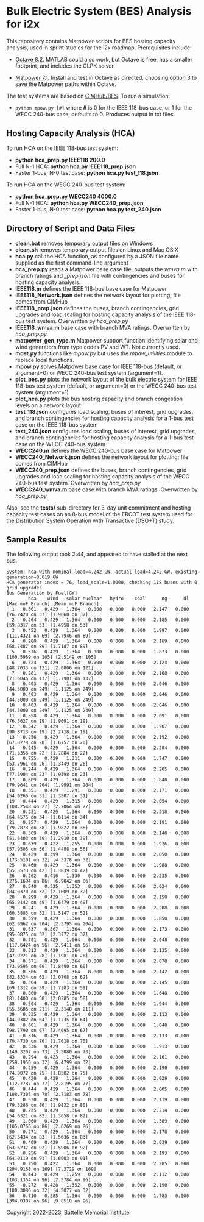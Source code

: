 # Bulk Electric System (BES) Analysis for i2x 

This repository contains Matpower scripts for BES hosting
capacity analysis, used in sprint studies for the i2x roadmap.
Prerequisites include: 
 
- [Octave 8.2](https://octave.org/download). MATLAB could also work, but Octave is free, has a smaller footprint, and includes the GLPK solver.

- [Matpower 7.1](https://matpower.org/). Install and test in Octave as directed, choosing option 3 to save the Matpower paths within Octave.

The test systems are based on [CIMHub/BES](https://github.com/GRIDAPPSD/CIMHub/blob/feature/SETO/BES). To run a simulation:

- `python mpow.py [#]` where **#** is 0 for the IEEE 118-bus case, or 1 for the WECC 240-bus case, defaults to 0. Produces output in txt files.

## Hosting Capacity Analysis (HCA)

To run HCA on the IEEE 118-bus test system:

- **python hca\_prep.py IEEE118 200.0**
- Full N-1 HCA: **python hca.py IEEE118\_prep.json**
- Faster 1-bus, N-0 test case: **python hca.py test\_118.json**

To run HCA on the WECC 240-bus test system:

- **python hca\_prep.py WECC240 4000.0**
- Full N-1 HCA: **python hca.py WECC240\_prep.json**
- Faster 1-bus, N-0 test case: **python hca.py test\_240.json**

## Directory of Script and Data Files

- **clean.bat** removes temporary output files on Windows
- **clean.sh** removes temporary output files on Linux and Mac OS X
- **hca.py** call the HCA function, as configured by a JSON file name supplied as the first command-line argument
- **hca\_prep.py** reads a Matpower base case file, outputs the *wmva.m* with branch ratings and *\_prep.json* file with contingencies and buses for hosting capacity analysis.
- **IEEE118.m** defines the IEEE 118-bus base case for Matpower
- **IEEE118\_Network.json** defines the network layout for plotting; file comes from CIMHub
- **IEEE118\_prep.json** defines the buses, branch contingencies, grid upgrades and load scaling for hosting capacity analysis of the IEEE 118-bus test system.  Overwritten by *hca\_prep.py*
- **IEEE118\_wmva.m** base case with branch MVA ratings. Overwritten by *hca\_prep.py*
- **matpower\_gen\_type.m** Matpower support function identifying solar and wind generators from type codes PV and WT. Not currently used.
- **most.py** functions like *mpow.py* but uses the *mpow\_utilities* module to replace local functions.
- **mpow.py** solves Matpower base case for IEEE 118-bus (default, or argument=0) or WECC 240-bus test system (argument=1).
- **plot\_bes.py** plots the network layout of the bulk electric system for IEEE 118-bus test system (default, or argument=0) or the WECC 240-bus test system (argument=1)
- **plot\_hca.py** plots the bus hosting capacity and branch congestion levels on a network layout
- **test\_118.json** configures load scaling, buses of interest, grid upgrades, and branch contingencies for hosting capacity analysis for a 1-bus test case on the IEEE 118-bus system
- **test\_240.json** configures load scaling, buses of interest, grid upgrades, and branch contingencies for hosting capacity analysis for a 1-bus test case on the WECC 240-bus system
- **WECC240.m** defines the WECC 240-bus base case for Matpower
- **WECC240\_Network.json** defines the network layout for plotting; file comes from CIMHub
- **WECC240\_prep.json** defines the buses, branch contingencies, grid upgrades and load scaling for hosting capacity analysis of the WECC 240-bus test system.  Overwritten by *hca\_prep.py*
- **WECC240\_wmva.m** base case with branch MVA ratings. Overwritten by *hca\_prep.py*

Also, see the **tests/** sub-directory for 3-day unit commitment and hosting
capacity test cases on an 8-bus model of the ERCOT test system used for
the Distribution System Operation with Transactive (DSO+T) study.

## Sample Results

The following output took 2:44, and appeared to have stalled at the next bus.

```
System: hca with nominal load=4.242 GW, actual load=4.242 GW, existing generation=8.619 GW
HCA generator index = 76, load_scale=1.0000, checking 118 buses with 0 grid upgrades
Bus Generation by Fuel[GW]
        hca    wind   solar nuclear   hydro    coal      ng      dl  [Max muF Branch] [Mean muF Branch]
  1   0.301   0.429   1.364   0.000   0.000   0.000   2.147   0.000  [76.2420 on 37] [1.9060 on 37]
  2   0.264   0.429   1.364   0.000   0.000   0.000   2.185   0.000  [59.8317 on 53] [1.4958 on 53]
  3   0.452   0.429   1.364   0.000   0.000   0.000   1.997   0.000  [111.4321 on 69] [2.7946 on 69]
  4   0.280   0.429   1.364   0.000   0.000   0.000   2.169   0.000  [68.7487 on 89] [1.7187 on 89]
  5   0.576   0.429   1.364   0.000   0.000   0.000   1.873   0.000  [100.5969 on 105] [2.5149 on 105]
  6   0.324   0.429   1.364   0.000   0.000   0.000   2.124   0.000  [48.7033 on 121] [2.0806 on 121]
  7   0.281   0.429   1.364   0.000   0.000   0.000   2.168   0.000  [71.6046 on 137] [1.7901 on 137]
  8   0.403   0.429   1.364   0.000   0.000   0.000   2.046   0.000  [44.5000 on 249] [1.1125 on 249]
  9   0.403   0.429   1.364   0.000   0.000   0.000   2.046   0.000  [44.5000 on 249] [1.1125 on 249]
 10   0.403   0.429   1.364   0.000   0.000   0.000   2.046   0.000  [44.5000 on 249] [1.1125 on 249]
 11   0.358   0.429   1.364   0.000   0.000   0.000   2.091   0.000  [76.3627 on 19] [1.9091 on 19]
 12   0.542   0.429   1.364   0.000   0.000   0.000   1.907   0.000  [90.8713 on 19] [2.2718 on 19]
 13   0.256   0.429   1.364   0.000   0.000   0.000   2.192   0.000  [67.0279 on 20] [1.6757 on 20]
 14   0.245   0.429   1.364   0.000   0.000   0.000   2.204   0.000  [71.5356 on 22] [1.7884 on 22]
 15   0.755   0.429   1.311   0.000   0.000   0.000   1.747   0.000  [53.7961 on 26] [1.3449 on 26]
 16   0.244   0.429   1.364   0.000   0.000   0.000   2.205   0.000  [77.5904 on 23] [1.9398 on 23]
 17   0.609   0.429   1.364   0.000   0.000   0.000   1.840   0.000  [79.9641 on 204] [1.9991 on 204]
 18   0.351   0.429   1.291   0.000   0.000   0.000   2.171   0.000  [54.0266 on 31] [1.3507 on 31]
 19   0.444   0.429   1.315   0.000   0.000   0.000   2.054   0.000  [108.2548 on 27] [2.7064 on 27]
 20   0.231   0.429   1.364   0.000   0.000   0.000   2.218   0.000  [64.4576 on 34] [1.6114 on 34]
 21   0.257   0.429   1.364   0.000   0.000   0.000   2.191   0.000  [79.2873 on 38] [1.9822 on 38]
 22   0.309   0.429   1.364   0.000   0.000   0.000   2.140   0.000  [51.6403 on 39] [1.2910 on 39]
 23   0.639   0.422   1.255   0.000   0.000   0.000   1.926   0.000  [57.9505 on 56] [1.4488 on 56]
 24   0.429   0.399   1.364   0.000   0.000   0.000   2.050   0.000  [173.5101 on 32] [4.3378 on 32]
 25   0.460   0.429   1.364   0.000   0.000   0.000   1.988   0.000  [55.3573 on 42] [1.3839 on 42]
 26   0.262   0.416   1.330   0.000   0.000   0.000   2.235   0.000  [276.1694 on 86] [6.9042 on 86]
 27   0.540   0.325   1.353   0.000   0.000   0.000   2.024   0.000  [84.0370 on 32] [2.1009 on 32]
 28   0.299   0.429   1.364   0.000   0.000   0.000   2.150   0.000  [65.9142 on 49] [1.6479 on 49]
 29   0.241   0.429   1.364   0.000   0.000   0.000   2.208   0.000  [60.5883 on 52] [1.5147 on 52]
 30   0.599   0.429   1.364   0.000   0.000   0.000   1.850   0.000  [62.6962 on 204] [2.3795 on 204]
 31   0.337   0.367   1.364   0.000   0.000   0.000   2.173   0.000  [95.0875 on 32] [2.3772 on 32]
 32   0.701   0.429   1.064   0.000   0.000   0.000   2.048   0.000  [117.6424 on 56] [2.9411 on 56]
 33   0.313   0.429   1.364   0.000   0.000   0.000   2.135   0.000  [47.9221 on 28] [1.1981 on 28]
 34   0.371   0.429   1.364   0.000   0.000   0.000   2.078   0.000  [73.9595 on 60] [1.8490 on 60]
 35   0.306   0.429   1.364   0.000   0.000   0.000   2.142   0.000  [82.8324 on 62] [2.0708 on 62]
 36   0.304   0.429   1.364   0.000   0.000   0.000   2.145   0.000  [69.1312 on 59] [1.7283 on 59]
 37   0.800   0.429   1.364   0.000   0.000   0.000   1.648   0.000  [81.1400 on 58] [2.0285 on 58]
 38   0.504   0.429   1.364   0.000   0.000   0.000   1.944   0.000  [55.3606 on 211] [2.3140 on 211]
 39   0.335   0.429   1.364   0.000   0.000   0.000   2.113   0.000  [44.9382 on 64] [1.1235 on 64]
 40   0.601   0.429   1.364   0.000   0.000   0.000   1.848   0.000  [98.7790 on 67] [2.4695 on 67]
 41   0.316   0.429   1.364   0.000   0.000   0.000   2.133   0.000  [70.4730 on 70] [1.7618 on 70]
 42   0.536   0.429   1.364   0.000   0.000   0.000   1.913   0.000  [140.3207 on 73] [3.5080 on 73]
 43   0.294   0.423   1.364   0.000   0.000   0.000   2.161   0.000  [259.1956 on 32] [6.4799 on 32]
 44   0.259   0.429   1.364   0.000   0.000   0.000   2.190   0.000  [74.0072 on 75] [1.8502 on 75]
 45   0.420   0.429   1.364   0.000   0.000   0.000   2.029   0.000  [112.7787 on 77] [2.8195 on 77]
 46   0.444   0.429   1.364   0.000   0.000   0.000   2.005   0.000  [108.7305 on 78] [2.7183 on 78]
 47   0.330   0.429   1.364   0.000   0.000   0.000   2.119   0.000  [79.3286 on 80] [1.9832 on 80]
 48   0.235   0.429   1.364   0.000   0.000   0.000   2.214   0.000  [54.6321 on 82] [1.3658 on 82]
 49   1.060   0.429   1.364   0.000   0.000   0.000   1.389   0.000  [105.0766 on 86] [2.6269 on 86]
 50   0.271   0.429   1.364   0.000   0.000   0.000   2.178   0.000  [62.5434 on 83] [1.5636 on 83]
 51   0.409   0.429   1.364   0.000   0.000   0.000   2.039   0.000  [63.6237 on 92] [1.5906 on 92]
 52   0.256   0.429   1.364   0.000   0.000   0.000   2.193   0.000  [64.0119 on 91] [1.6003 on 91]
 53   0.250   0.422   1.364   0.000   0.000   0.000   2.205   0.000  [294.9168 on 169] [7.3729 on 169]
 54   0.443   0.429   1.259   0.000   0.000   0.000   2.112   0.000  [103.1354 on 96] [2.5784 on 96]
 55   0.272   0.428   1.352   0.000   0.000   0.000   2.190   0.000  [180.3086 on 32] [4.5077 on 32]
 56   0.710   0.385   1.364   0.000   0.000   0.000   1.783   0.000  [394.0387 on 96] [9.8510 on 96]
```

Copyright 2022-2023, Battelle Memorial Institute

